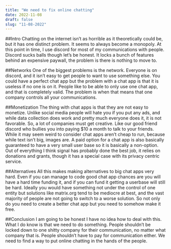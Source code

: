 ```yaml
---
title: "We need to fix online chatting"
date: 2022-11-08
draft: false
slug: "11-08-2022"
---
```

##Intro
Chatting on the internet isn’t as horrible as it theoretically could be, but it has one distinct problem.  It seems to always become a monopoly.  At this point in time, I use discord for most of my communications with people.  Discord sucks balls though let’s be honest.  It locks a bunch of features behind an expensive paywall, the problem is there is nothing to move to.

##Networks
One of the biggest problems is the network.  Everyone is on discord, and it isn’t easy to get people to want to use something else.  You could have a perfect chat app but the problem with a chat app is that it is useless if no one is on it.  People like to be able to only use one chat app, and that is completely valid.  The problem is when that means that one company controls all your communications.

##Monetization
The thing with chat apps is that they are not easy to monetize.  Unlike social media people will hate you if you put any ads, and while data collection does work and pretty much everyone does it, it is not favorable.  So, a lot of companies must get creative.  Like our good friend discord who bullies you into paying $10 a month to talk to your friends.  While it may seem weird to consider chat apps aren’t cheap to run, because while text isn’t big, images are.  A paid option for a chat app is also basically guaranteed to have a very small user base so it is basically a non-option.  Out of everything I think signal has probably done the best job, it relies on donations and grants, though it has a special case with its privacy centric service.

##Alternatives
All this makes making alternatives to big chat apps very hard.  Even if you can manage to code good chat app chances are you will have a hard time funding it, and if you can fund it getting a userbase will still be hard.  Ideally you would have something not under the control of one entity but solutions like matrix.org tend to be mediocre at best, and the vast majority of people are not going to switch to a worse solution.  So not only do you need to create a better chat app but you need to somehow make it free.

##Conclusion
I am going to be honest I have no idea how to deal with this.  What I do know is that we need to do something.  People shouldn’t be locked down to one shitty company for their communication, no matter what company that is.  People shouldn’t have to pay for communication either.  We need to find a way to put online chatting in the hands of the people.
